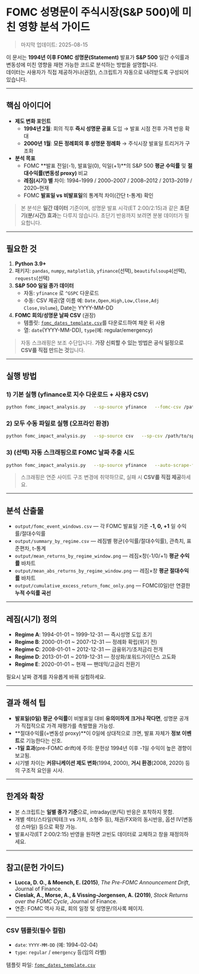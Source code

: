 # FOMC 성명문이 주식시장(S&P 500)에 미친 영향 분석 가이드

> 마지막 업데이트: 2025-08-15

이 문서는 **1994년 이후 FOMC 성명문(Statement)** 발표가 **S&P 500** 일간 수익률과 변동성에 미친 영향을
재현 가능한 코드로 분석하는 방법을 설명합니다.  
데이터는 사용자가 직접 제공하거나(권장), 스크립트가 자동으로 내려받도록 구성되어 있습니다.

---

## 핵심 아이디어

- **제도 변화 포인트**  
  - **1994년 2월**: 회의 직후 **즉시 성명문 공표** 도입 → 발표 시점 전후 가격 반응 확대
  - **2000년 1월**: **모든 정례회의 후 성명문 정례화** → 주식시장 발표일 트리거가 구조화
- **분석 목표**  
  - FOMC **발표 전일(-1), 발표일(0), 익일(+1)**의 S&P 500 **평균 수익률** 및 **절대수익률(변동성 proxy)** 비교
  - **레짐(시기) 별** 차이: 1994–1999 / 2000–2007 / 2008–2012 / 2013–2019 / 2020–현재
  - FOMC **발표일 vs 비발표일**의 통계적 차이(간단 t-통계) 확인

> 본 분석은 **일간 데이터** 기준이며, 성명문 발표 시각(ET 2:00/2:15)과 같은 **초단기(분/시간) 효과**는 다루지 않습니다.
> 초단기 반응까지 보려면 분봉 데이터가 필요합니다.

---

## 필요한 것

1. **Python 3.9+**  
2. 패키지: `pandas`, `numpy`, `matplotlib`, `yfinance`(선택), `beautifulsoup4`(선택), `requests`(선택)  
3. **S&P 500 일일 종가 데이터**  
   - 자동: `yfinance` 로 `^GSPC` 다운로드  
   - 수동: CSV 제공(열 이름 예: `Date,Open,High,Low,Close,Adj Close,Volume`), Date는 YYYY-MM-DD
4. **FOMC 회의/성명문 날짜 CSV** (권장)  
   - 템플릿: [`fomc_dates_template.csv`](sandbox:/mnt/data/fomc_dates_template.csv)를 다운로드하여 채운 뒤 사용
   - 열: `date`(YYYY-MM-DD), `type`(예: regular/emergency)

> 자동 스크래핑은 보조 수단입니다. **가장 신뢰할 수 있는 방법은 공식 일정으로 CSV를 직접 만드는 것**입니다.

---

## 실행 방법

### 1) 기본 실행 (yfinance로 지수 다운로드 + 사용자 CSV)
```bash
python fomc_impact_analysis.py   --sp-source yfinance   --fomc-csv /path/to/your_fomc_dates.csv   --start 1990-01-01   --end 2025-12-31   --output-dir ./output
```

### 2) 모두 수동 파일로 실행 (오프라인 환경)
```bash
python fomc_impact_analysis.py   --sp-source csv   --sp-csv /path/to/sp500_daily.csv   --fomc-csv /path/to/your_fomc_dates.csv   --start 1990-01-01   --end 2025-12-31   --output-dir ./output
```

### 3) (선택) 자동 스크래핑으로 FOMC 날짜 추출 시도
```bash
python fomc_impact_analysis.py   --sp-source yfinance   --auto-scrape-fomc   --start 1990-01-01   --end 2025-12-31   --output-dir ./output
```
> 스크래핑은 연준 사이트 구조 변경에 취약하므로, 실패 시 **CSV를 직접 제공**하세요.

---

## 분석 산출물

- `output/fomc_event_windows.csv` — 각 FOMC 발표일 기준 **-1, 0, +1** 일 수익률/절대수익률
- `output/summary_by_regime.csv` — 레짐별 평균(수익률/절대수익률), 관측치, 표준편차, t-통계
- `output/mean_returns_by_regime_window.png` — 레짐×창(-1/0/+1) **평균 수익률** 바차트
- `output/mean_abs_returns_by_regime_window.png` — 레짐×창 **평균 절대수익률** 바차트
- `output/cumulative_excess_return_fomc_only.png` — FOMC(0일)만 연결한 **누적 수익률 곡선**

---

## 레짐(시기) 정의

- **Regime A**: 1994-01-01 ~ 1999-12-31 — 즉시성명 도입 초기
- **Regime B**: 2000-01-01 ~ 2007-12-31 — 정례화 확립(위기 전)
- **Regime C**: 2008-01-01 ~ 2012-12-31 — 금융위기/초저금리 전개
- **Regime D**: 2013-01-01 ~ 2019-12-31 — 정상화/포워드가이던스 고도화
- **Regime E**: 2020-01-01 ~ 현재 — 팬데믹/고금리 전환기

필요시 날짜 경계를 자유롭게 바꿔 실험하세요.

---

## 결과 해석 팁

- **발표일(0일) 평균 수익률**이 비발표일 대비 **유의미하게 크거나 작다면**, 성명문 공개가 직접적으로 가격 재평가를 촉발했을 가능성.
- **절대수익률(=변동성 proxy)**이 0일에 상대적으로 크면, 발표 자체가 **정보 이벤트**로 기능한다는 신호.
- **-1일 효과**(pre-FOMC drift)에 주의: 문헌상 1994년 이후 -1일 수익이 높은 경향이 보고됨.
- 시기별 차이는 **커뮤니케이션 제도 변화**(1994, 2000), **거시 환경**(2008, 2020) 등의 구조적 요인을 시사.

---

## 한계와 확장

- 본 스크립트는 **일별 종가 기준**으로, intraday(분/틱) 반응은 포착하지 못함.
- 개별 섹터/스타일(빅테크 vs 가치, 소형주 등), 채권/FX와의 동시반응, 옵션 IV(변동성 스마일) 등으로 확장 가능.
- 발표시각(ET 2:00/2:15) 반영을 원하면 고빈도 데이터로 교체하고 창을 재정의하세요.

---

## 참고(문헌 가이드)

- **Lucca, D. O., & Moench, E. (2015)**, *The Pre-FOMC Announcement Drift*, Journal of Finance.  
- **Cieslak, A., Morse, A., & Vissing-Jorgensen, A. (2019)**, *Stock Returns over the FOMC Cycle*, Journal of Finance.  
- 연준: FOMC 역사 자료, 회의 일정 및 성명문/의사록 페이지.

---

### CSV 템플릿(필수 컬럼)

- `date`: `YYYY-MM-DD` (예: 1994-02-04)  
- `type`: `regular` / `emergency` 등(임의 라벨)

템플릿 파일: [`fomc_dates_template.csv`](sandbox:/mnt/data/fomc_dates_template.csv)

